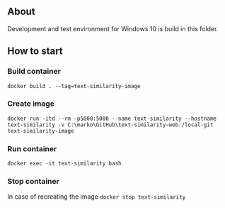 ## About
Development and test environment for Windows 10 is build in this folder.

## How to start
### Build container
`docker build . --tag=text-similarity-image`

### Create image
`docker run -itd --rm -p5000:5000 --name text-similarity --hostname text-similarity -v C:\marko\GitHub\text-similarity-web:/local-git text-similarity-image`

### Run container
`docker exec -it text-similarity bash`

### Stop container
In case of recreating the image
`docker stop text-similarity`
